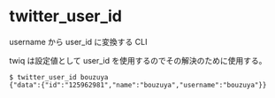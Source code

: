 # twitter_user_id

username から user_id に変換する CLI

twiq は設定値として user_id を使用するのでその解決のために使用する。

```console
$ twitter_user_id bouzuya
{"data":{"id":"125962981","name":"bouzuya","username":"bouzuya"}}
```
